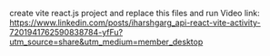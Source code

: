 create vite react.js project and replace this files and run 
Video link: https://www.linkedin.com/posts/iharshgarg_api-react-vite-activity-7201941762590838784-yfFu?utm_source=share&utm_medium=member_desktop
